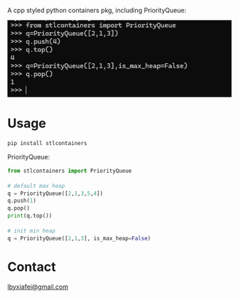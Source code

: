 
A cpp styled python containers pkg, including PriorityQueue:

![pq_intro](https://github.com/lbyxiafei/priority_queue/blob/main/img/pq_intro.png)

# Usage

```bash
pip install stlcontainers
```

PriorityQueue:

```python
from stlcontainers import PriorityQueue

# default max heap
q = PriorityQueue([2,1,3,5,4])
q.push(1)
q.pop()
print(q.top())

# init min heap 
q = PriorityQueue([2,1,3], is_max_heap=False)
```

# Contact

lbyxiafei@gmail.com